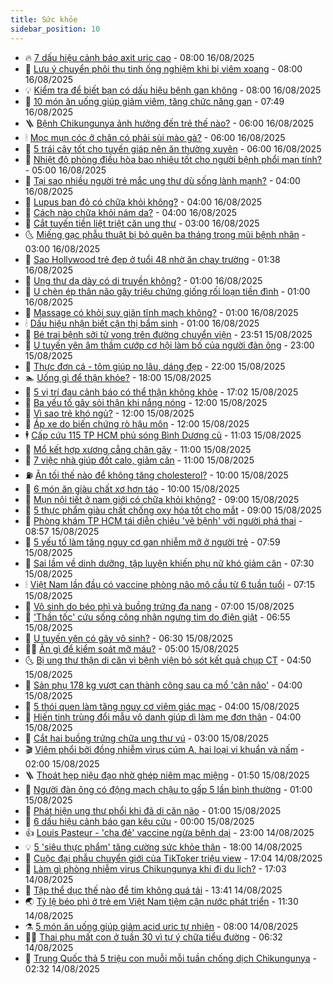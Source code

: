 ```yaml
---
title: Sức khỏe
sidebar_position: 10
---
```


<!-- vnexpress-suc-khoe:START -->
- 🔥 [7 dấu hiệu cảnh báo axit uric cao](https://vnexpress.net/7-dau-hieu-canh-bao-axit-uric-cao-4920233.html) - 08:00 16/08/2025
- 🥰 [Lưu ý chuyển phôi thụ tinh ống nghiệm khi bị viêm xoang](https://vnexpress.net/luu-y-chuyen-phoi-thu-tinh-ong-nghiem-khi-bi-viem-xoang-4927653.html) - 08:00 16/08/2025
- 💡 [Kiểm tra để biết bạn có dấu hiệu bệnh gan không](https://vnexpress.net/kiem-tra-de-biet-ban-co-dau-hieu-benh-gan-khong-4927611.html) - 08:00 16/08/2025
- 🤗 [10 món ăn uống giúp giảm viêm, tăng chức năng gan](https://vnexpress.net/10-mon-an-uong-giup-giam-viem-tang-chuc-nang-gan-4927586.html) - 07:49 16/08/2025
- 🪜 [Bệnh Chikungunya ảnh hưởng đến trẻ thế nào?](https://vnexpress.net/benh-chikungunya-anh-huong-den-tre-the-nao-4927647.html) - 06:00 16/08/2025
- 🕯 [Mọc mụn cóc ở chân có phải sùi mào gà?](https://vnexpress.net/moc-mun-coc-o-chan-co-phai-sui-mao-ga-4927635.html) - 06:00 16/08/2025
- 🤭 [5 trái cây tốt cho tuyến giáp nên ăn thường xuyên](https://vnexpress.net/5-trai-cay-tot-cho-tuyen-giap-nen-an-thuong-xuyen-4927577.html) - 06:00 16/08/2025
- 👀 [Nhiệt độ phòng điều hòa bao nhiêu tốt cho người bệnh phổi mạn tính?](https://vnexpress.net/nhiet-do-phong-dieu-hoa-bao-nhieu-tot-cho-nguoi-benh-phoi-man-tinh-4927615.html) - 05:00 16/08/2025
- 🌋 [Tại sao nhiều người trẻ mắc ung thư dù sống lành mạnh?](https://vnexpress.net/tai-sao-nhieu-nguoi-tre-mac-ung-thu-du-song-lanh-manh-4927403.html) - 04:00 16/08/2025
- 🫶 [Lupus ban đỏ có chữa khỏi không?](https://vnexpress.net/lupus-ban-do-co-chua-khoi-khong-4927585.html) - 04:00 16/08/2025
- 🦆 [Cách nào chữa khỏi nám da?](https://vnexpress.net/cach-nao-chua-khoi-nam-da-4927579.html) - 04:00 16/08/2025
- 🚀 [Cắt tuyến tiền liệt triệt căn ung thư](https://vnexpress.net/cat-tuyen-tien-liet-triet-can-ung-thu-4927569.html) - 03:00 16/08/2025
- 🌜 [Miếng gạc phẫu thuật bị bỏ quên ba tháng trong mũi bệnh nhân](https://vnexpress.net/mieng-gac-phau-thuat-bi-bo-quen-ba-thang-trong-mui-benh-nhan-4927535.html) - 03:00 16/08/2025
- 🧰 [Sao Hollywood trẻ đẹp ở tuổi 48 nhờ ăn chay trường](https://vnexpress.net/sao-hollywood-tre-dep-o-tuoi-48-nho-an-chay-truong-4927409.html) - 01:38 16/08/2025
- 💫 [Ung thư dạ dày có di truyền không?](https://vnexpress.net/ung-thu-da-day-co-di-truyen-khong-4927532.html) - 01:00 16/08/2025
- 🌝 [U chèn ép thân não gây triệu chứng giống rối loạn tiền đình](https://vnexpress.net/u-chen-ep-than-nao-gay-trieu-chung-giong-roi-loan-tien-dinh-4927528.html) - 01:00 16/08/2025
- 🗽 [Massage có khỏi suy giãn tĩnh mạch không?](https://vnexpress.net/massage-co-khoi-suy-gian-tinh-mach-khong-4927486.html) - 01:00 16/08/2025
- 🕯 [Dấu hiệu nhận biết cận thị bẩm sinh](https://vnexpress.net/dau-hieu-nhan-biet-can-thi-bam-sinh-4927375.html) - 01:00 16/08/2025
- 🦅 [Bé trai bệnh sởi tử vong trên đường chuyển viện](https://vnexpress.net/be-trai-benh-soi-tu-vong-tren-duong-chuyen-vien-4927485.html) - 23:51 15/08/2025
- 🦆 [U tuyến yên âm thầm cướp cơ hội làm bố của người đàn ông](https://vnexpress.net/u-tuyen-yen-am-tham-cuop-co-hoi-lam-bo-cua-nguoi-dan-ong-4927363.html) - 23:00 15/08/2025
- 🎊 [Thực đơn cá - tôm giúp no lâu, dáng đẹp](https://vnexpress.net/thuc-don-ca-tom-giup-no-lau-dang-dep-4926703.html) - 22:00 15/08/2025
- 🏊 [Uống gì để thận khỏe?](https://vnexpress.net/uong-gi-de-than-khoe-4926417.html) - 18:00 15/08/2025
- 📝 [5 vị trí đau cảnh báo có thể thận không khỏe](https://vnexpress.net/5-vi-tri-dau-canh-bao-co-the-than-khong-khoe-4927313.html) - 17:02 15/08/2025
- 💯 [Ba yếu tố gây sỏi thận khi nắng nóng](https://vnexpress.net/ba-yeu-to-gay-soi-than-khi-nang-nong-4927425.html) - 12:00 15/08/2025
- 🌊 [Vì sao trẻ khó ngủ?](https://vnexpress.net/vi-sao-tre-kho-ngu-4927360.html) - 12:00 15/08/2025
- 🚀 [Áp xe do biến chứng rò hậu môn](https://vnexpress.net/ap-xe-do-bien-chung-ro-hau-mon-4927134.html) - 12:00 15/08/2025
- 🕴 [Cấp cứu 115 TP HCM phủ sóng Bình Dương cũ](https://vnexpress.net/cap-cuu-115-tp-hcm-phu-song-binh-duong-cu-4927284.html) - 11:03 15/08/2025
- 🗽 [Mổ kết hợp xương cẳng chân gãy](https://vnexpress.net/mo-ket-hop-xuong-cang-chan-gay-4927421.html) - 11:00 15/08/2025
- 🎡 [7 việc nhà giúp đốt calo, giảm cân](https://vnexpress.net/7-viec-nha-giup-dot-calo-giam-can-4927311.html) - 11:00 15/08/2025
- ⛽️ [Ăn tối thế nào để không tăng cholesterol?](https://vnexpress.net/an-toi-the-nao-de-khong-tang-cholesterol-4927319.html) - 10:00 15/08/2025
- 🦆 [6 món ăn giàu chất xơ hơn táo](https://vnexpress.net/6-mon-an-giau-chat-xo-hon-tao-4927300.html) - 10:00 15/08/2025
- 🤩 [Mụn nội tiết ở nam giới có chữa khỏi không?](https://vnexpress.net/mun-noi-tiet-o-nam-gioi-co-chua-khoi-khong-4927333.html) - 09:00 15/08/2025
- 🦒 [5 thực phẩm giàu chất chống oxy hóa tốt cho mắt](https://vnexpress.net/5-thuc-pham-giau-chat-chong-oxy-hoa-tot-cho-mat-4927293.html) - 09:00 15/08/2025
- 💫 [Phòng khám TP HCM tái diễn chiêu &#39;vẽ bệnh&#39; với người phá thai](https://vnexpress.net/phong-kham-tp-hcm-tai-dien-chieu-ve-benh-voi-nguoi-pha-thai-4927296.html) - 08:57 15/08/2025
- 🐘 [5 yếu tố làm tăng nguy cơ gan nhiễm mỡ ở người trẻ](https://vnexpress.net/5-yeu-to-lam-tang-nguy-co-gan-nhiem-mo-o-nguoi-tre-4924872.html) - 07:59 15/08/2025
- 🚀 [Sai lầm về dinh dưỡng, tập luyện khiến phụ nữ khó giảm cân](https://vnexpress.net/sai-lam-ve-dinh-duong-tap-luyen-khien-phu-nu-kho-giam-can-4927177.html) - 07:30 15/08/2025
- 🕯 [Việt Nam lần đầu có vaccine phòng não mô cầu từ 6 tuần tuổi](https://vnexpress.net/viet-nam-lan-dau-co-vaccine-phong-nao-mo-cau-tu-6-tuan-tuoi-4927279.html) - 07:15 15/08/2025
- 🦏 [Vô sinh do béo phì và buồng trứng đa nang](https://vnexpress.net/vo-sinh-do-beo-phi-va-buong-trung-da-nang-4927252.html) - 07:00 15/08/2025
- 🦄 [&#39;Thần tốc&#39; cứu sống công nhân ngưng tim do điện giật](https://vnexpress.net/than-toc-cuu-song-cong-nhan-ngung-tim-do-dien-giat-4927238.html) - 06:55 15/08/2025
- 🦒 [U tuyến yên có gây vô sinh?](https://vnexpress.net/u-tuyen-yen-co-gay-vo-sinh-4927253.html) - 06:30 15/08/2025
- 👨‍🏫 [Ăn gì để kiểm soát mỡ máu?](https://vnexpress.net/an-gi-de-kiem-soat-mo-mau-4927211.html) - 05:00 15/08/2025
- 🌜 [Bị ung thư thận di căn vì bệnh viện bỏ sót kết quả chụp CT](https://vnexpress.net/bi-ung-thu-than-di-can-vi-benh-vien-bo-sot-ket-qua-chup-ct-4927233.html) - 04:50 15/08/2025
- 🚀 [Sản phụ 178 kg vượt cạn thành công sau ca mổ &#39;cân não&#39;](https://vnexpress.net/san-phu-178-kg-vuot-can-thanh-cong-sau-ca-mo-can-nao-4927169.html) - 04:00 15/08/2025
- 💃 [5 thói quen làm tăng nguy cơ viêm giác mạc](https://vnexpress.net/5-thoi-quen-lam-tang-nguy-co-viem-giac-mac-4927178.html) - 04:00 15/08/2025
- 💯 [Hiến tinh trùng đổi mẫu vô danh giúp dì làm mẹ đơn thân](https://vnexpress.net/hien-tinh-trung-doi-mau-vo-danh-giup-di-lam-me-don-than-4927036.html) - 04:00 15/08/2025
- 🤔 [Cắt hai buồng trứng chữa ung thư vú](https://vnexpress.net/cat-hai-buong-trung-chua-ung-thu-vu-4927138.html) - 03:00 15/08/2025
- 🎬 [Viêm phổi bởi đồng nhiễm virus cúm A, hai loại vi khuẩn và nấm](https://vnexpress.net/viem-phoi-boi-dong-nhiem-virus-cum-a-hai-loai-vi-khuan-va-nam-4927105.html) - 02:00 15/08/2025
- 🪜 [Thoát hẹp niệu đạo nhờ ghép niêm mạc miệng](https://vnexpress.net/thoat-hep-nieu-dao-nho-ghep-niem-mac-mieng-4927068.html) - 01:50 15/08/2025
- 🦣 [Người đàn ông có động mạch chậu to gấp 5 lần bình thường](https://vnexpress.net/nguoi-dan-ong-co-dong-mach-chau-to-gap-5-lan-binh-thuong-4927092.html) - 01:00 15/08/2025
- 🧐 [Phát hiện ung thư phổi khi đã di căn não](https://vnexpress.net/phat-hien-ung-thu-phoi-khi-da-di-can-nao-4927085.html) - 01:00 15/08/2025
- 🤡 [6 dấu hiệu cảnh báo gan kêu cứu](https://vnexpress.net/6-dau-hieu-canh-bao-gan-keu-cuu-4926943.html) - 00:00 15/08/2025
- 👍 [Louis Pasteur - &#39;cha đẻ&#39; vaccine ngừa bệnh dại](https://vnexpress.net/louis-pasteur-cha-de-vaccine-ngua-benh-dai-4922242.html) - 23:00 14/08/2025
- 💡 [5 &#39;siêu thực phẩm&#39; tăng cường sức khỏe thận](https://vnexpress.net/5-sieu-thuc-pham-tang-cuong-suc-khoe-than-4925632.html) - 18:00 14/08/2025
- 💯 [Cuộc đại phẫu chuyển giới của TikToker triệu view](https://vnexpress.net/cuoc-dai-phau-chuyen-gioi-cua-tiktoker-trieu-view-4926075.html) - 17:04 14/08/2025
- 🧠 [Làm gì phòng nhiễm virus Chikungunya khi đi du lịch?](https://vnexpress.net/lam-gi-phong-nhiem-virus-chikungunya-khi-di-du-lich-4926927.html) - 17:03 14/08/2025
- 🎡 [Tập thể dục thế nào để tim không quá tải](https://vnexpress.net/tap-the-duc-the-nao-de-tim-khong-qua-tai-4923411.html) - 13:41 14/08/2025
- 🌏 [Tỷ lệ béo phì ở trẻ em Việt Nam tiệm cận nước phát triển](https://vnexpress.net/ty-le-beo-phi-o-tre-em-viet-nam-tiem-can-nuoc-phat-trien-4926985.html) - 11:30 14/08/2025
- ⚗️ [5 món ăn uống giúp giảm acid uric tự nhiên](https://vnexpress.net/5-mon-an-uong-giup-giam-acid-uric-tu-nhien-4926493.html) - 08:00 14/08/2025
- 👨‍🏫 [Thai phụ mất con ở tuần 30 vì tự ý chữa tiểu đường](https://vnexpress.net/thai-phu-mat-con-o-tuan-30-vi-tu-y-chua-tieu-duong-4926772.html) - 06:32 14/08/2025
- 🤖 [Trung Quốc thả 5 triệu con muỗi mỗi tuần chống dịch Chikungunya](https://vnexpress.net/trung-quoc-tha-5-trieu-con-muoi-moi-tuan-chong-dich-chikungunya-4926693.html) - 02:32 14/08/2025<!-- vnexpress-suc-khoe:END -->
